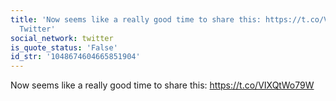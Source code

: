 ```yaml
---
title: 'Now seems like a really good time to share this: https://t.co/VIXQtWo79W -
  Twitter'
social_network: twitter
is_quote_status: 'False'
id_str: '1048674604665851904'
---
```


Now seems like a really good time to share this: https://t.co/VIXQtWo79W